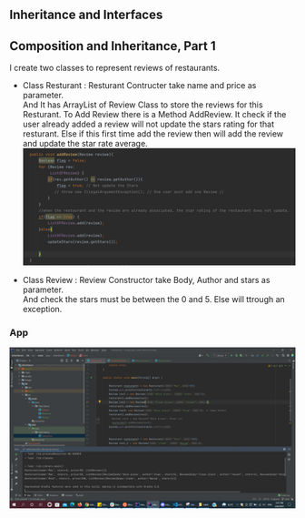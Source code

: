 ## Inheritance and Interfaces

## Composition and Inheritance, Part 1

I create two classes to represent reviews of restaurants.  
* Class Resturant : Resturant Contructer take name and price as parameter.  
And It has ArrayList of Review Class to store the reviews for this Resturant. 
To Add Review there is a Method AddReview.  It check if the user already added a review will not update the stars rating for that resturant. Else if this first time add the review then will add the review and update the star rate average.  
![addReview](./Image/addReview.PNG)  
  
* Class Review : Review Constructor take Body, Author and stars as parameter.  
And check the stars must be between the 0 and 5. Else will ttrough an exception.  
  
  
### App  
![App](./Image/App.png)  





